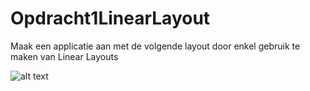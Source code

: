 # Opdracht1LinearLayout

Maak een applicatie aan met de volgende layout door enkel gebruik te maken van Linear Layouts

![alt text](http://url/to/img.png)
